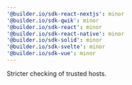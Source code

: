 ```yaml
---
'@builder.io/sdk-react-nextjs': minor
'@builder.io/sdk-qwik': minor
'@builder.io/sdk-react': minor
'@builder.io/sdk-react-native': minor
'@builder.io/sdk-solid': minor
'@builder.io/sdk-svelte': minor
'@builder.io/sdk-vue': minor
---
```


Stricter checking of trusted hosts.
